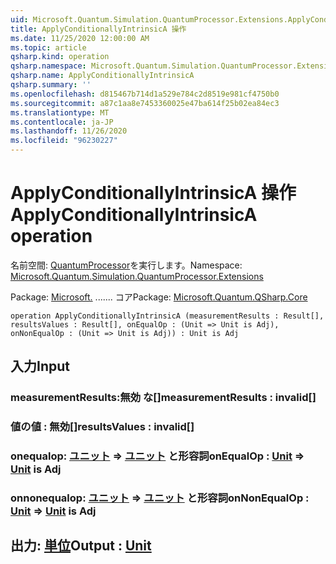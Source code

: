 ```yaml
---
uid: Microsoft.Quantum.Simulation.QuantumProcessor.Extensions.ApplyConditionallyIntrinsicA
title: ApplyConditionallyIntrinsicA 操作
ms.date: 11/25/2020 12:00:00 AM
ms.topic: article
qsharp.kind: operation
qsharp.namespace: Microsoft.Quantum.Simulation.QuantumProcessor.Extensions
qsharp.name: ApplyConditionallyIntrinsicA
qsharp.summary: ''
ms.openlocfilehash: d815467b714d1a529e784c2d8519e981cf4750b0
ms.sourcegitcommit: a87c1aa8e7453360025e47ba614f25b02ea84ec3
ms.translationtype: MT
ms.contentlocale: ja-JP
ms.lasthandoff: 11/26/2020
ms.locfileid: "96230227"
---
```

# <a name="applyconditionallyintrinsica-operation"></a><span data-ttu-id="8782f-102">ApplyConditionallyIntrinsicA 操作</span><span class="sxs-lookup"><span data-stu-id="8782f-102">ApplyConditionallyIntrinsicA operation</span></span>

<span data-ttu-id="8782f-103">名前空間: [QuantumProcessor](xref:Microsoft.Quantum.Simulation.QuantumProcessor.Extensions)を実行します。</span><span class="sxs-lookup"><span data-stu-id="8782f-103">Namespace: [Microsoft.Quantum.Simulation.QuantumProcessor.Extensions](xref:Microsoft.Quantum.Simulation.QuantumProcessor.Extensions)</span></span>

<span data-ttu-id="8782f-104">Package: [Microsoft.](https://nuget.org/packages/Microsoft.Quantum.QSharp.Core) ....... コア</span><span class="sxs-lookup"><span data-stu-id="8782f-104">Package: [Microsoft.Quantum.QSharp.Core](https://nuget.org/packages/Microsoft.Quantum.QSharp.Core)</span></span>




```qsharp
operation ApplyConditionallyIntrinsicA (measurementResults : Result[], resultsValues : Result[], onEqualOp : (Unit => Unit is Adj), onNonEqualOp : (Unit => Unit is Adj)) : Unit is Adj
```


## <a name="input"></a><span data-ttu-id="8782f-105">入力</span><span class="sxs-lookup"><span data-stu-id="8782f-105">Input</span></span>

### <a name="measurementresults--__invalidresult__"></a><span data-ttu-id="8782f-106">measurementResults:__無効 <Result> な__[]</span><span class="sxs-lookup"><span data-stu-id="8782f-106">measurementResults : __invalid<Result>__[]</span></span>




### <a name="resultsvalues--__invalidresult__"></a><span data-ttu-id="8782f-107">値の値 __: <Result> 無効__[]</span><span class="sxs-lookup"><span data-stu-id="8782f-107">resultsValues : __invalid<Result>__[]</span></span>




### <a name="onequalop--unit--unit--is-adj"></a><span data-ttu-id="8782f-108">onequalop: [ユニット](xref:microsoft.quantum.lang-ref.unit) => [ユニット](xref:microsoft.quantum.lang-ref.unit)  と形容詞</span><span class="sxs-lookup"><span data-stu-id="8782f-108">onEqualOp : [Unit](xref:microsoft.quantum.lang-ref.unit) => [Unit](xref:microsoft.quantum.lang-ref.unit)  is Adj</span></span>




### <a name="onnonequalop--unit--unit--is-adj"></a><span data-ttu-id="8782f-109">onnonequalop: [ユニット](xref:microsoft.quantum.lang-ref.unit) => [ユニット](xref:microsoft.quantum.lang-ref.unit)  と形容詞</span><span class="sxs-lookup"><span data-stu-id="8782f-109">onNonEqualOp : [Unit](xref:microsoft.quantum.lang-ref.unit) => [Unit](xref:microsoft.quantum.lang-ref.unit)  is Adj</span></span>





## <a name="output--unit"></a><span data-ttu-id="8782f-110">出力: [単位](xref:microsoft.quantum.lang-ref.unit)</span><span class="sxs-lookup"><span data-stu-id="8782f-110">Output : [Unit](xref:microsoft.quantum.lang-ref.unit)</span></span>

